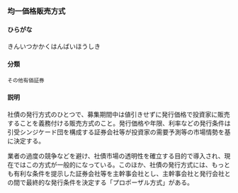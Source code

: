 <div style="display:none;">

## [あ行](securities-terms?id=あ行)
## [か行](securities-terms?id=か行)

</div>

### 均一価格販売方式

#### ひらがな

きんいつかかくはんばいほうしき

#### 分類

`その他有価証券`

#### 説明

社債の発行方式のひとつで、募集期間中は値引きせずに発行価格で投資家に販売することを義務付ける販売方式のこと。発行価格や年限、利率などの発行条件は引受シンジケード団を構成する証券会社等が投資家の需要予測等の市場情勢を基に決定する。
 
業者の過度の競争などを避け、社債市場の透明性を確立する目的で導入され、現在ではこの方式が一般的になっている。このほか、社債の発行方式には、もっとも有利な条件を提示した証券会社等を主幹事会社とし、主幹事会社と発行会社との間で最終的な発行条件を決定する「プロポーザル方式」がある。

<div style="display:none;">

## [さ行](securities-terms?id=さ行)
## [た行](securities-terms?id=た行)
## [な行](securities-terms?id=な行)
## [は行](securities-terms?id=は行)
## [ま行](securities-terms?id=ま行)
## [や行](securities-terms?id=や行)
## [ら行](securities-terms?id=ら行)
## [わ行](securities-terms?id=わ行)
## [英数字・記号](securities-terms?id=英数字・記号)

</div>

